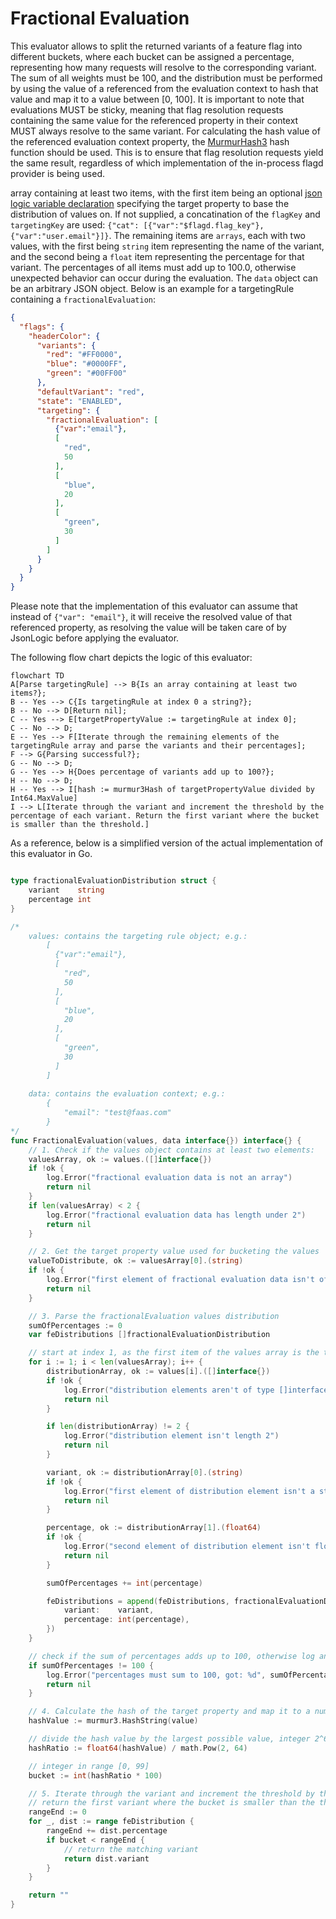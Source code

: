 # Fractional Evaluation

This evaluator allows to split the returned variants of a feature flag into different buckets,
where each bucket can be assigned a percentage, representing how many requests will resolve to the corresponding
variant. The sum of all weights must be 100, and the distribution must be performed by using the value of a referenced
from the evaluation context to hash that value and map it to a value between [0, 100]. It is important to note
that evaluations MUST be sticky, meaning that flag resolution requests containing the same value for the
referenced property in their context MUST always resolve to the same variant. For calculating the hash value of the
referenced evaluation context property, the [MurmurHash3](https://github.com/aappleby/smhasher/blob/master/src/MurmurHash3.cpp)
hash function should be used. This is to ensure that flag resolution requests yield the same result,
regardless of which implementation of the in-process flagd provider is being used.

array containing at least two items, with the first item being an optional [json logic variable declaration](https://jsonlogic.com/operations.html#var)
specifying the target property to base the distribution of values on. If not supplied, a concatination of the
`flagKey` and `targetingKey` are used: `{"cat": [{"var":"$flagd.flag_key"}, {"var":"user.email"}]}`.
The remaining items are `arrays`, each with two values, with the first being `string` item representing the name of the variant, and the
second being a `float` item representing the percentage for that variant. The percentages of all items must add up to
100.0, otherwise unexpected behavior can occur during the evaluation. The `data` object can be an arbitrary
JSON object. Below is an example for a targetingRule containing a `fractionalEvaluation`:

```json
{
  "flags": {
    "headerColor": {
      "variants": {
        "red": "#FF0000",
        "blue": "#0000FF",
        "green": "#00FF00"
      },
      "defaultVariant": "red",
      "state": "ENABLED",
      "targeting": {
        "fractionalEvaluation": [
          {"var":"email"},
          [
            "red",
            50
          ],
          [
            "blue",
            20
          ],
          [
            "green",
            30
          ]
        ]
      }
    }
  }
}
```

Please note that the implementation of this evaluator can assume that instead of `{"var": "email"}`, it will receive
the resolved value of that referenced property, as resolving the value will be taken care of by JsonLogic before
applying the evaluator.

The following flow chart depicts the logic of this evaluator:

```mermaid
flowchart TD
A[Parse targetingRule] --> B{Is an array containing at least two items?};
B -- Yes --> C{Is targetingRule at index 0 a string?};
B -- No --> D[Return nil];
C -- Yes --> E[targetPropertyValue := targetingRule at index 0];
C -- No --> D;
E -- Yes --> F[Iterate through the remaining elements of the targetingRule array and parse the variants and their percentages];
F --> G{Parsing successful?};
G -- No --> D;
G -- Yes --> H{Does percentage of variants add up to 100?};
H -- No --> D;
H -- Yes --> I[hash := murmur3Hash of targetPropertyValue divided by Int64.MaxValue]
I --> L[Iterate through the variant and increment the threshold by the percentage of each variant. Return the first variant where the bucket is smaller than the threshold.]
```

As a reference, below is a simplified version of the actual implementation of this evaluator in Go.

```go

type fractionalEvaluationDistribution struct {
    variant    string
    percentage int
}

/*
    values: contains the targeting rule object; e.g.:
        [
          {"var":"email"},
          [
            "red",
            50
          ],
          [
            "blue",
            20
          ],
          [
            "green",
            30
          ]
        ]
    
    data: contains the evaluation context; e.g.:
        {
            "email": "test@faas.com"
        }
*/ 
func FractionalEvaluation(values, data interface{}) interface{} {
    // 1. Check if the values object contains at least two elements:
    valuesArray, ok := values.([]interface{})
    if !ok {
        log.Error("fractional evaluation data is not an array")
        return nil
    }
    if len(valuesArray) < 2 {
        log.Error("fractional evaluation data has length under 2")
        return nil
    }

    // 2. Get the target property value used for bucketing the values
    valueToDistribute, ok := valuesArray[0].(string)
    if !ok {
        log.Error("first element of fractional evaluation data isn't of type string")
        return nil
    }

    // 3. Parse the fractionalEvaluation values distribution
    sumOfPercentages := 0
    var feDistributions []fractionalEvaluationDistribution

    // start at index 1, as the first item of the values array is the target property
    for i := 1; i < len(valuesArray); i++ {
        distributionArray, ok := values[i].([]interface{})
        if !ok {
            log.Error("distribution elements aren't of type []interface{}")
            return nil
        }

        if len(distributionArray) != 2 {
            log.Error("distribution element isn't length 2")
            return nil
        }

        variant, ok := distributionArray[0].(string)
        if !ok {
            log.Error("first element of distribution element isn't a string")
            return nil
        }

        percentage, ok := distributionArray[1].(float64)
        if !ok {
            log.Error("second element of distribution element isn't float")
            return nil
        }

        sumOfPercentages += int(percentage)

        feDistributions = append(feDistributions, fractionalEvaluationDistribution{
            variant:    variant,
            percentage: int(percentage),
        })
    }

    // check if the sum of percentages adds up to 100, otherwise log an error
    if sumOfPercentages != 100 {
        log.Error("percentages must sum to 100, got: %d", sumOfPercentages)
        return nil
    }

    // 4. Calculate the hash of the target property and map it to a number between [0, 99]
    hashValue := murmur3.HashString(value)

    // divide the hash value by the largest possible value, integer 2^64
    hashRatio := float64(hashValue) / math.Pow(2, 64)

    // integer in range [0, 99]
    bucket := int(hashRatio * 100)

    // 5. Iterate through the variant and increment the threshold by the percentage of each variant.
    // return the first variant where the bucket is smaller than the threshold. 
    rangeEnd := 0
    for _, dist := range feDistribution {
        rangeEnd += dist.percentage
        if bucket < rangeEnd {
            // return the matching variant
            return dist.variant
        }
    }

    return ""
}
```
